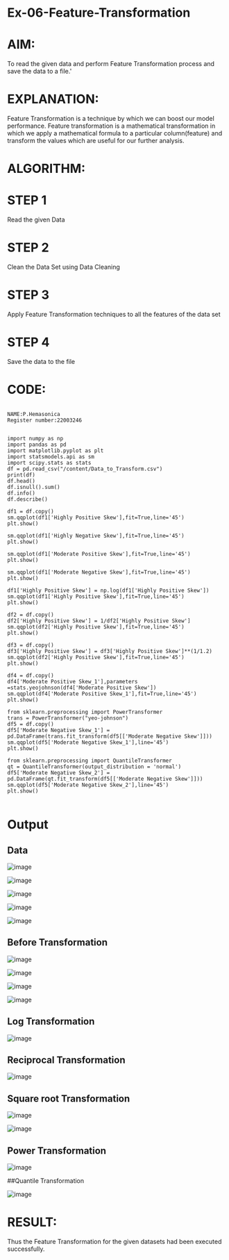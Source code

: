 # Ex-06-Feature-Transformation
# AIM:

To read the given data and perform Feature Transformation process and save the data to a file.'

# EXPLANATION:

Feature Transformation is a technique by which we can boost our model performance. Feature transformation is a mathematical transformation in which we apply a mathematical formula to a particular column(feature) and transform the values which are useful for our further analysis.

# ALGORITHM:
# STEP 1

Read the given Data

# STEP 2

Clean the Data Set using Data Cleaning 

# STEP 3

Apply Feature Transformation techniques to all the features of the data set

# STEP 4

Save the data to the file

# CODE:

```

NAME:P.Hemasonica
Register number:22003246


import numpy as np
import pandas as pd
import matplotlib.pyplot as plt
import statsmodels.api as sm
import scipy.stats as stats
df = pd.read_csv("/content/Data_to_Transform.csv")
print(df)
df.head()
df.isnull().sum()
df.info()
df.describe()

df1 = df.copy()
sm.qqplot(df1['Highly Positive Skew'],fit=True,line='45')
plt.show()

sm.qqplot(df1['Highly Negative Skew'],fit=True,line='45')
plt.show()

sm.qqplot(df1['Moderate Positive Skew'],fit=True,line='45')
plt.show()

sm.qqplot(df1['Moderate Negative Skew'],fit=True,line='45')
plt.show()

df1['Highly Positive Skew'] = np.log(df1['Highly Positive Skew'])
sm.qqplot(df1['Highly Positive Skew'],fit=True,line='45')
plt.show()

df2 = df.copy()
df2['Highly Positive Skew'] = 1/df2['Highly Positive Skew']
sm.qqplot(df2['Highly Positive Skew'],fit=True,line='45')
plt.show()

df3 = df.copy()
df3['Highly Positive Skew'] = df3['Highly Positive Skew']**(1/1.2)
sm.qqplot(df2['Highly Positive Skew'],fit=True,line='45')
plt.show()

df4 = df.copy()
df4['Moderate Positive Skew_1'],parameters =stats.yeojohnson(df4['Moderate Positive Skew'])
sm.qqplot(df4['Moderate Positive Skew_1'],fit=True,line='45')
plt.show()

from sklearn.preprocessing import PowerTransformer 
trans = PowerTransformer("yeo-johnson")
df5 = df.copy()
df5['Moderate Negative Skew_1'] = pd.DataFrame(trans.fit_transform(df5[['Moderate Negative Skew']]))
sm.qqplot(df5['Moderate Negative Skew_1'],line='45')
plt.show()

from sklearn.preprocessing import QuantileTransformer
qt = QuantileTransformer(output_distribution = 'normal')
df5['Moderate Negative Skew_2'] = pd.DataFrame(qt.fit_transform(df5[['Moderate Negative Skew']]))
sm.qqplot(df5['Moderate Negative Skew_2'],line='45')
plt.show()


```
# Output
## Data

![image](https://user-images.githubusercontent.com/118361409/236668907-096722f7-16b4-4c08-a531-dede6e291196.png)

![image](https://user-images.githubusercontent.com/118361409/236668917-7fd07aac-e8ba-42a1-aa07-584dda964f1f.png)

![image](https://user-images.githubusercontent.com/118361409/236668925-77d2564c-afb1-4d48-bade-d9ab9266429f.png)

![image](https://user-images.githubusercontent.com/118361409/236668947-fdbac777-3115-4803-8163-51c78a9f0f28.png)

![image](https://user-images.githubusercontent.com/118361409/236668953-3717b304-a70d-4ae8-a677-c1c1e58d823f.png)

## Before Transformation

![image](https://user-images.githubusercontent.com/118361409/236669513-50a0be50-79b6-489e-913b-72d06bf66c55.png)

![image](https://user-images.githubusercontent.com/118361409/236669102-332dd1d6-ddb5-48b5-ad58-1f0ceea66f78.png)

![image](https://user-images.githubusercontent.com/118361409/236669111-4455a75c-7fdd-4718-ac45-61d973374556.png)

![image](https://user-images.githubusercontent.com/118361409/236669126-5d91e7b1-eda6-40fe-ad44-b1c58eccf24e.png)



## Log Transformation

![image](https://user-images.githubusercontent.com/118361409/236669248-c7b29f19-72e2-4975-8114-944222e22839.png)

## Reciprocal Transformation

![image](https://user-images.githubusercontent.com/118361409/236669266-49b0bcad-72d2-4fe1-82e6-b2403366a4f2.png)

## Square root Transformation

![image](https://user-images.githubusercontent.com/118361409/236669330-f10b37bb-ebc2-4a23-89bf-10cd9132bac7.png)

![image](https://user-images.githubusercontent.com/118361409/236669343-f87ce5e6-4cbc-448f-be8f-45c05f9f700f.png)

## Power Transformation

![image](https://user-images.githubusercontent.com/118361409/236669358-95eb58a6-5ad8-44b4-8d37-86d99002e110.png)

##Quantile Transformation

![image](https://user-images.githubusercontent.com/118361409/236669405-b15a19fa-1b2c-465f-85ac-aa2da5150f22.png)

# RESULT:

Thus the Feature Transformation for the given datasets had been executed successfully.
